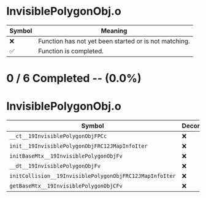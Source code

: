 # InvisiblePolygonObj.o
| Symbol | Meaning 
| ------------- | ------------- 
| :x: | Function has not yet been started or is not matching. 
| :white_check_mark: | Function is completed. 


# 0 / 6 Completed -- (0.0%)
# InvisiblePolygonObj.o
| Symbol | Decompiled? |
| ------------- | ------------- |
| `__ct__19InvisiblePolygonObjFPCc` | :x: |
| `init__19InvisiblePolygonObjFRC12JMapInfoIter` | :x: |
| `initBaseMtx__19InvisiblePolygonObjFv` | :x: |
| `__dt__19InvisiblePolygonObjFv` | :x: |
| `initCollision__19InvisiblePolygonObjFRC12JMapInfoIter` | :x: |
| `getBaseMtx__19InvisiblePolygonObjCFv` | :x: |
